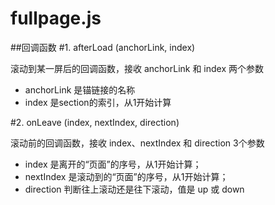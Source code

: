 # fullpage.js
##回调函数
#1.  afterLoad (anchorLink, index)

滚动到某一屏后的回调函数，接收 anchorLink 和 index 两个参数
* anchorLink 是锚链接的名称
* index 是section的索引，从1开始计算

#2.  onLeave (index, nextIndex, direction)

滚动前的回调函数，接收 index、nextIndex 和 direction 3个参数
* index 是离开的“页面”的序号，从1开始计算；
* nextIndex 是滚动到的“页面”的序号，从1开始计算；
* direction 判断往上滚动还是往下滚动，值是 up 或 down
